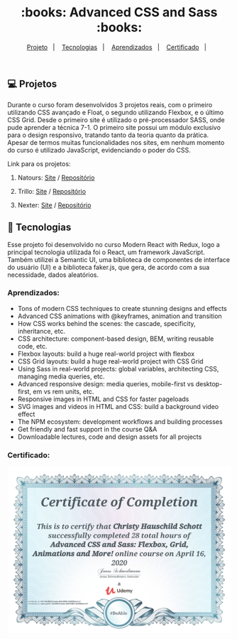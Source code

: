 <h1 align="center">
  :books: Advanced CSS and Sass :books:
</h1>

<p align="center">
<a href="#-projeto">Projeto</a>&nbsp;&nbsp;&nbsp;|&nbsp;&nbsp;&nbsp;
  <a href="#rocket-tecnologias">Tecnologias</a>&nbsp;&nbsp;&nbsp;|&nbsp;&nbsp;&nbsp;  
  <a href="#zap-executando">Aprendizados</a>&nbsp;&nbsp;&nbsp;|&nbsp;&nbsp;&nbsp;
  <a href="#zap-executando">Certificado</a>&nbsp;&nbsp;&nbsp;|&nbsp;&nbsp;&nbsp;
</p>

<br>

## 💻 Projetos

Durante o curso foram desenvolvidos 3 projetos reais, com o primeiro utilizando CSS avançado e Float, o segundo utilizando Flexbox, e o último CSS Grid. Desde o primeiro site é utilizado o pré-processador SASS, onde pude aprender a técnica 7-1. O primeiro site possui um módulo exclusivo para o design responsivo, tratando tanto da teoria quanto da prática. Apesar de termos muitas funcionalidades nos sites, em nenhum momento do curso é utilizado JavaScript, evidenciando o poder do CSS.

Link para os projetos:

1. Natours: [Site](https://christyschott.github.io/natours.github.io/) / [Repositório](https://github.com/ChristySchott/natours.github.io)

2. Trillo: [Site](https://christyschott.github.io/trillo.github.io/) / [Repositório](https://github.com/ChristySchott/trillo.github.io)

3. Nexter: [Site](https://christyschott.github.io/nexter.github.io/) / [Repositório](https://github.com/ChristySchott/nexter.github.io)



## :rocket: Tecnologias

Esse projeto foi desenvolvido no curso Modern React with Redux, logo a principal tecnologia utilizada foi o React, um framework JavaScript. Também utilizei a Semantic UI, uma biblioteca de componentes de interface do usuário (UI) e a biblioteca faker.js, que gera, de acordo com a sua necessidade, dados aleatórios.


### Aprendizados:

- Tons of modern CSS techniques to create stunning designs and effects
- Advanced CSS animations with @keyframes, animation and transition
- How CSS works behind the scenes: the cascade, specificity, inheritance, etc.
- CSS architecture: component-based design, BEM, writing reusable code, etc.
- Flexbox layouts: build a huge real-world project with flexbox
- CSS Grid layouts: build a huge real-world project with CSS Grid
- Using Sass in real-world projects: global variables, architecting CSS, managing media queries, etc.
- Advanced responsive design: media queries, mobile-first vs desktop-first, em vs rem units, etc.
- Responsive images in HTML and CSS for faster pageloads
- SVG images and videos in HTML and CSS: build a background video effect
- The NPM ecosystem: development workflows and building processes
- Get friendly and fast support in the course Q&A
- Downloadable lectures, code and design assets for all projects


### Certificado:

![Certificado](https://github.com/ChristySchott/course-advanced-css-sass/blob/master/certificado.jpg)
